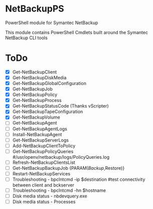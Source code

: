 NetBackupPS
===========

PowerShell module for Symantec NetBackup

This module contains PowerShell Cmdlets built around the Symantec NetBackup CLI tools


ToDo
=====
- [x] Get-NetBackupClient
- [x] Get-NetBackupDiskMedia
- [x] Get-NetBackupGlobalConfiguration
- [x] Get-NetBackupJob
- [x] Get-NetBackupPolicy
- [x] Get-NetBackupProcess
- [x] Get-NetBackupStatusCode (Thanks vScripter)
- [x] Get-NetBackupTapeConfiguration
- [x] Get-NetBackupVolume
- [ ] Get-NetBackupAgent
- [ ] Get-NetBackupAgentLogs
- [ ] Install-NetBackupAgent
- [ ] Get-NetBackupServerLogs
- [ ] Add-NetBackupClientToPolicy
- [ ] Get-NetBackupPolicyQueries #/usr/openv/netbackup/logs/PolicyQueries.log
- [ ] Refresh-NetBackupClientsList
- [ ] Get-NetBackupBackupJob {PARAM($Backup,$Restore)}
- [ ] Restart-NetBackupServices
- [ ] Troubleshooting - bpclntcmd -ip $destination #test connectivity between client and bckserver
- [ ] Troubleshooting - bpclntcmd -hn $hostname
- [ ] Disk media status - nbdevquery.exe
- [ ] Disk media status - Processes

